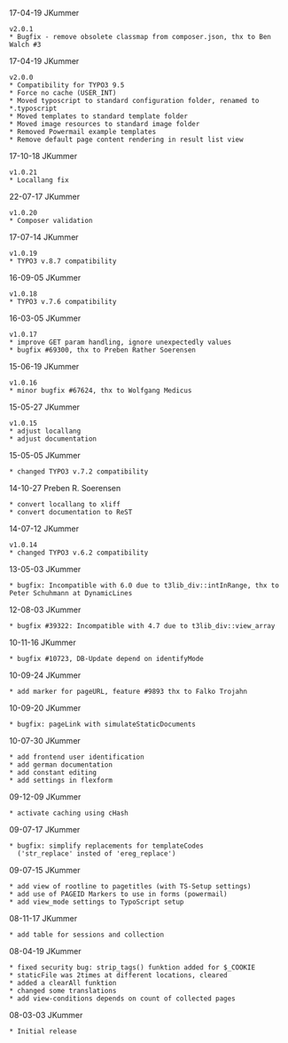 17-04-19 JKummer

	v2.0.1
	* Bugfix - remove obsolete classmap from composer.json, thx to Ben Walch #3

17-04-19 JKummer

	v2.0.0
	* Compatibility for TYPO3 9.5
	* Force no cache (USER_INT)
	* Moved typoscript to standard configuration folder, renamed to *.typoscript
	* Moved templates to standard template folder
	* Moved image resources to standard image folder
	* Removed Powermail example templates
	* Remove default page content rendering in result list view

17-10-18 JKummer

	v1.0.21
	* Locallang fix

22-07-17 JKummer

	v1.0.20
	* Composer validation

17-07-14 JKummer

	v1.0.19
	* TYPO3 v.8.7 compatibility

16-09-05 JKummer

	v1.0.18
	* TYPO3 v.7.6 compatibility

16-03-05 JKummer

	v1.0.17
	* improve GET param handling, ignore unexpectedly values
	* bugfix #69300, thx to Preben Rather Soerensen

15-06-19 JKummer

	v1.0.16
	* minor bugfix #67624, thx to Wolfgang Medicus

15-05-27 JKummer

	v1.0.15
	* adjust locallang
	* adjust documentation

15-05-05 JKummer

	* changed TYPO3 v.7.2 compatibility

14-10-27 Preben R. Soerensen  <preben et rather dot dk>

	* convert locallang to xliff
	* convert documentation to ReST

14-07-12 JKummer

	v1.0.14
	* changed TYPO3 v.6.2 compatibility

13-05-03 JKummer

	* bugfix: Incompatible with 6.0 due to t3lib_div::intInRange, thx to Peter Schuhmann at DynamicLines

12-08-03 JKummer

	* bugfix #39322: Incompatible with 4.7 due to t3lib_div::view_array

10-11-16 JKummer

	* bugfix #10723, DB-Update depend on identifyMode

10-09-24 JKummer

	* add marker for pageURL, feature #9893 thx to Falko Trojahn

10-09-20 JKummer

	* bugfix: pageLink with simulateStaticDocuments

10-07-30 JKummer

	* add frontend user identification
	* add german documentation
	* add constant editing
	* add settings in flexform

09-12-09 JKummer

	* activate caching using cHash

09-07-17 JKummer

	* bugfix: simplify replacements for templateCodes
	  ('str_replace' insted of 'ereg_replace')

09-07-15 JKummer

	* add view of rootline to pagetitles (with TS-Setup settings)
	* add use of PAGEID Markers to use in forms (powermail)
	* add view_mode settings to TypoScript setup

08-11-17 JKummer

	* add table for sessions and collection

08-04-19 JKummer

	* fixed security bug: strip_tags() funktion added for $_COOKIE
	* staticFile was 2times at different locations, cleared
	* added a clearAll funktion
	* changed some translations
	* add view-conditions depends on count of collected pages

08-03-03 JKummer

	* Initial release